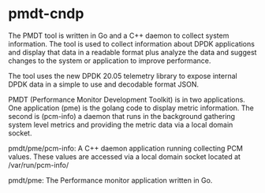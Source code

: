 # pmdt-cndp
The PMDT tool is written in Go and a C++ daemon to collect system information. The tool
is used to collect information about DPDK applications and display that data in a readable
format plus analyze the data and suggest changes to the system or application to improve 
performance.

The tool uses the new DPDK 20.05 telemetry library to expose internal
DPDK data in a simple to use and decodable format JSON.

PMDT (Performance Monitor Development Toolkit) is in two applications. One
application (pme) is the golang code to display metric information. The second
is (pcm-info) a daemon that runs in the background gathering system level metrics
and providing the metric data via a local domain socket.

pmdt/pme/pcm-info:
	A C++ daemon application running collecting PCM values. These values are
	accessed via a local domain socket located at /var/run/pcm-info/

pmdt/pme:
	The Performance monitor application written in Go.

